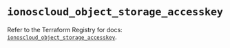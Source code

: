 # `ionoscloud_object_storage_accesskey`

Refer to the Terraform Registry for docs: [`ionoscloud_object_storage_accesskey`](https://registry.terraform.io/providers/ionos-cloud/ionoscloud/6.7.1/docs/resources/object_storage_accesskey).
